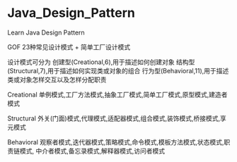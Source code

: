 # Java_Design_Pattern

Learn Java Design Pattern

GOF 23种常见设计模式 + 简单工厂设计模式

设计模式可分为 
   创建型(Creational,6),用于描述如何创建对象
   结构型(Structural,7),用于描述如何实现类或对象的组合
   行为型(Behavioral,11),用于描述类或对象怎样交互以及怎样分配职责

Creational
  单例模式,工厂方法模式,抽象工厂模式,简单工厂模式,原型模式,建造者模式
  
Structural
  外关(门面)模式,代理模式,适配器模式,组合模式,装饰模式,桥接模式,享元模式
  
Behavioral
  观察者模式,迭代器模式,策略模式,命令模式,模板方法模式,状态模式,职责链模式,
  中介者模式,备忘录模式,解释器模式,访问者模式
